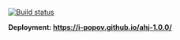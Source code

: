 [![Build status](https://ci.appveyor.com/api/projects/status/wi8cghf8ixgjr4yp?svg=true)](https://ci.appveyor.com/project/i-Popov/ahj-1-0-0)

**Deployment: https://i-popov.github.io/ahj-1.0.0/**
